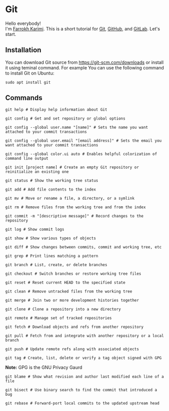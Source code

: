 # Git

Hello everybody!  
I'm [Farrokh Karimi](https://farrokhkarimi.github.io/). This is a short tutorial for [Git](https://git-scm.com/), [GitHub](https://github.com/), and [GitLab](https://gitlab.com/). Let's start.

## Installation
You can download Git source from <https://git-scm.com/downloads> or install it using teminal command. For example You can use the following command to install Git on Ubuntu:
```
sudo apt install git
```
## Commands
```
git help # Display help information about Git
```

```
git config # Get and set repository or global options
```

```
git config --global user.name "[name]" # Sets the name you want attached to your commit transactions
```

```
git config --global user.email "[email address]" # Sets the email you want attached to your commit transactions
```

```
git config --global color.ui auto # Enables helpful colorization of command line output
```

```
git init [project name] # Create an empty Git repository or reinitialize an existing one
```

```
git status # Show the working tree status
```

```
git add # Add file contents to the index
```

```
git mv # Move or rename a file, a directory, or a symlink
```

```
git rm # Remove files from the working tree and from the index
```

```
git commit -m "[descriptive message]" # Record changes to the repository
```

```
git log # Show commit logs
```

```
git show # Show various types of objects
```

```
git diff # Show changes between commits, commit and working tree, etc
```

```
git grep # Print lines matching a pattern
```

```
git branch # List, create, or delete branches
```

```
git checkout # Switch branches or restore working tree files
```

```
git reset # Reset current HEAD to the specified state
```

```
git clean # Remove untracked files from the working tree
```

```
git merge # Join two or more development histories together
```

```
git clone # Clone a repository into a new directory
```

```
git remote # Manage set of tracked repositories
````

```
git fetch # Download objects and refs from another repository
```

```
git pull # Fetch from and integrate with another repository or a local branch
```

```
git push # Update remote refs along with associated objects
```

```
git tag # Create, list, delete or verify a tag object signed with GPG
```
**Note:** GPG is the GNU Privacy Gaurd

```
git blame # Show what revision and author last modified each line of a file
```

```
git bisect # Use binary search to find the commit that introduced a bug
```

```
git rebase # Forward-port local commits to the updated upstream head
```

